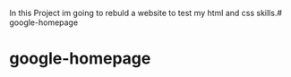 In this Project im going to rebuld a website to test my html and css skills.# google-homepage
# google-homepage

